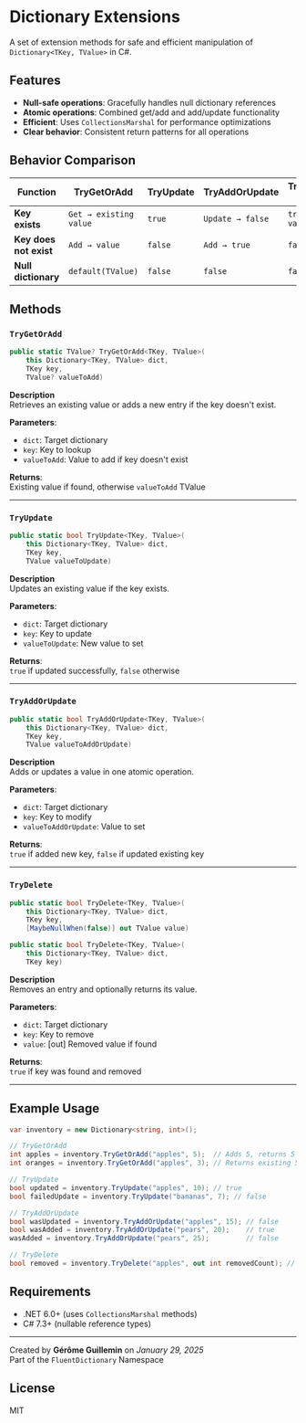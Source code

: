 # Dictionary Extensions

A set of extension methods for safe and efficient manipulation of `Dictionary<TKey, TValue>` in C#.

## Features

- **Null-safe operations**: Gracefully handles null dictionary references
- **Atomic operations**: Combined get/add and add/update functionality
- **Efficient**: Uses `CollectionsMarshal` for performance optimizations
- **Clear behavior**: Consistent return patterns for all operations

## Behavior Comparison

| Function               | TryGetOrAdd            | TryUpdate   | TryAddOrUpdate   | TryDelete (*)    |
|------------------------|------------------------|-------------|------------------|------------------|
| **Key exists**         | `Get → existing value` | `true`      | `Update → false` | `true (* value)` |
| **Key does not exist** | `Add → value`          | `false`     | `Add → true`     | `false`          |
| **Null dictionary**    | `default(TValue)`      | `false`     | `false`          | `false`          |

## Methods

### `TryGetOrAdd`

```csharp
public static TValue? TryGetOrAdd<TKey, TValue>(
    this Dictionary<TKey, TValue> dict, 
    TKey key, 
    TValue? valueToAdd)
```

**Description**  
Retrieves an existing value or adds a new entry if the key doesn't exist.

**Parameters**:
- `dict`: Target dictionary
- `key`: Key to lookup
- `valueToAdd`: Value to add if key doesn't exist

**Returns**:  
Existing value if found, otherwise `valueToAdd` TValue

---

### `TryUpdate`

```csharp
public static bool TryUpdate<TKey, TValue>(
    this Dictionary<TKey, TValue> dict,
    TKey key,
    TValue valueToUpdate)
```

**Description**  
Updates an existing value if the key exists.

**Parameters**:
- `dict`: Target dictionary
- `key`: Key to update
- `valueToUpdate`: New value to set

**Returns**:  
`true` if updated successfully, `false` otherwise

---

### `TryAddOrUpdate`

```csharp
public static bool TryAddOrUpdate<TKey, TValue>(
    this Dictionary<TKey, TValue> dict,
    TKey key,
    TValue valueToAddOrUpdate)
```

**Description**  
Adds or updates a value in one atomic operation.

**Parameters**:
- `dict`: Target dictionary
- `key`: Key to modify
- `valueToAddOrUpdate`: Value to set

**Returns**:  
`true` if added new key, `false` if updated existing key

---

### `TryDelete`

```csharp
public static bool TryDelete<TKey, TValue>(
    this Dictionary<TKey, TValue> dict,
    TKey key,
    [MaybeNullWhen(false)] out TValue value)

public static bool TryDelete<TKey, TValue>(
    this Dictionary<TKey, TValue> dict, 
    TKey key)
```

**Description**  
Removes an entry and optionally returns its value.

**Parameters**:
- `dict`: Target dictionary
- `key`: Key to remove
- `value`: [out] Removed value if found

**Returns**:  
`true` if key was found and removed

---

## Example Usage

```csharp
var inventory = new Dictionary<string, int>();

// TryGetOrAdd
int apples = inventory.TryGetOrAdd("apples", 5);  // Adds 5, returns 5
int oranges = inventory.TryGetOrAdd("apples", 3); // Returns existing 5

// TryUpdate
bool updated = inventory.TryUpdate("apples", 10); // true
bool failedUpdate = inventory.TryUpdate("bananas", 7); // false

// TryAddOrUpdate
bool wasUpdated = inventory.TryAddOrUpdate("apples", 15); // false
bool wasAdded = inventory.TryAddOrUpdate("pears", 20);    // true
wasAdded = inventory.TryAddOrUpdate("pears", 25);         // false

// TryDelete
bool removed = inventory.TryDelete("apples", out int removedCount); // true
```

## Requirements

- .NET 6.0+ (uses `CollectionsMarshal` methods)
- C# 7.3+ (nullable reference types)

---

Created by **Gérôme Guillemin** on *January 29, 2025*  
Part of the `FluentDictionary` Namespace

## License
MIT